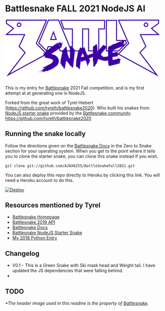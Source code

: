 # Battlesnake FALL 2021 NodeJS AI
![Battlesnake 2021](./static/logo.png)

This is my entry for [Battlesnake](https://www.battlesnake.io) 2021 Fall competition, and is my first attempt at at generating one in NodeJS.

Forked from the great work of Tyrel Hiebert (https://github.com/tyrelh/battlesnake2020).
Who built his snakes from [NodeJS starter snake](https://github.com/battlesnakeio/starter-snake-node) provided by the [Battlesnake community](https://github.com/battlesnakeio/community).
https://github.com/tyrelh/battlesnake2020

## Running the snake locally
Follow the directions given on the [Battlesnake Docs](http://docs.battlesnake.io/zero-to-snake-linux.html) in the Zero to Snake section for your operating system. When you get to the point where it tells you to clone the starter snake, you can clone this snake instead if you wish.
```shell
git clone git://github.com/AJAX6255/BattleSnakeFall2021.git
```
You can also deploy this repo directly to Heroku by clicking this link. You will need a Heroku account to do this.

[![Deploy](https://www.herokucdn.com/deploy/button.png)](https://heroku.com/deploy)

## Resources mentioned by Tyrel
* [Battlesnake Homepage](https://www.battlesnake.io/)
* [Battlesnake 2019 API](http://docs.battlesnake.io/snake-api.html)
* [Battlesnake Docs](http://docs.battlesnake.io)
* [Battlesnake NodeJS Starter Snake](https://github.com/battlesnakeio/starter-snake-node)
* [My 2018 Python Entry](https://github.com/tyrelh/battlesnake2018)

## Changelog
* V0.1 - This is a Green Snake with Ski mask head and Weight tail. I have updated the JS dependencies that were falling behind.
* 
## TODO


_*The header image used in this readme is the property of [Battlesnake](https://www.battlesnake.io/)._
